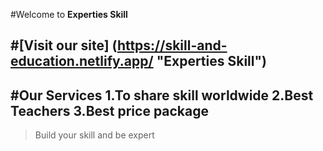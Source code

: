 #Welcome to **Experties Skill**

#[Visit our site] (https://skill-and-education.netlify.app/ "Experties Skill")
---
#Our Services
1.To share skill worldwide
2.Best Teachers
3.Best price package 
---
>Build your skill and be expert
